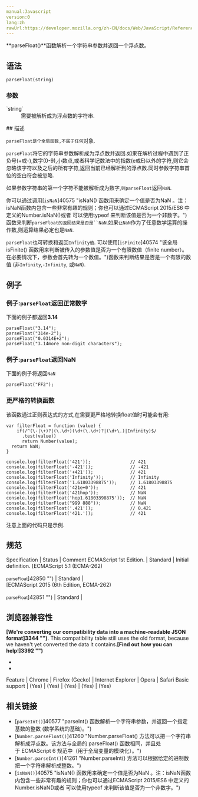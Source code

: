 ```yaml
---
manual:Javascript
version:0
lang:zh
rawUrl:https://developer.mozilla.org/zh-CN/docs/Web/JavaScript/Reference/Global_Objects/parseFloat
---
```








**parseFloat()**函数解析一个字符串参数并返回一个浮点数。


## 语法<a name="语法"></a>

```
parseFloat(string)
```

### 参数<a name="参数"></a>
<dl><dt id=''>`string`</dt><dd>需要被解析成为浮点数的字符串.</dd></dl>
## 描述<a name="描述"></a>


`parseFloat是个全局函数,不属于任何`对象.



`parseFloat`将它的字符串参数解析成为浮点数并返回.如果在解析过程中遇到了正负号(+或-),数字(0-9),小数点,或者科学记数法中的指数(e或E)以外的字符,则它会忽略该字符以及之后的所有字符,返回当前已经解析到的浮点数.同时参数字符串首位的空白符会被忽略.



如果参数字符串的第一个字符不能被解析成为数字,`则parseFloat`返回`NaN`.



你可以通过调用[`isNaN`]40575 "isNaN() 函数用来确定一个值是否为NaN 。注：isNaN函数内包含一些非常有趣的规则；你也可以通过ECMAScript 2015/ES6 中定义的Number.isNaN()或者 可以使用typeof 来判断该值是否为一个非数字。")函数来判断`parseFloat的返回结果是否是``NaN`.如果`让NaN`作为了任意数学运算的操作数,则运算结果必定也是`NaN`.



`parseFloat`也可转换和返回`Infinity值`. 可以使用[`isFinite`]40574 "该全局 isFinite() 函数用来判断被传入的参数值是否为一个有限数值（finite number）。在必要情况下，参数会首先转为一个数值。")函数来判断结果是否是一个有限的数值 (非`Infinity`,`-Infinity`, 或`NaN`).


## 例子<a name="例子"></a>

### 例子:`parseFloat`返回正常数字<a name="例子_parseFloat返回正常数字"></a>


下面的例子都返回**3.14**


```
parseFloat("3.14");
parseFloat("314e-2");
parseFloat("0.0314E+2");
parseFloat("3.14more non-digit characters");
```

### 例子:`parseFloat`返回NaN<a name="例子_parseFloat返回NaN"></a>


下面的例子将返回`NaN`


```
parseFloat("FF2");
```

### 更严格的转换函数<a name="更严格的转换函数"></a>


该函数通过正则表达式的方式,在需要更严格地转换float值时可能会有用:


```
var filterFloat = function (value) {
    if(/^(\-|\+)?|(\.\d+)(\d+(\.\d+)?|(\d+\.)|Infinity)$/
      .test(value))
      return Number(value);
  return NaN;
}

console.log(filterFloat('421'));               // 421
console.log(filterFloat('-421'));              // -421
console.log(filterFloat('+421'));              // 421
console.log(filterFloat('Infinity'));          // Infinity
console.log(filterFloat('1.61803398875'));     // 1.61803398875
console.log(filterFloat('421e+0'));            // 421
console.log(filterFloat('421hop'));            // NaN
console.log(filterFloat('hop1.61803398875'));  // NaN
console.log(filterFloat("999 888"));           // NaN
console.log(filterFloat('.421'));              // 0.421
console.log(filterFloat('421.'));              // 421
```


注意上面的代码只是示例.


## 规范<a name="规范"></a>

Specification | Status | Comment 
ECMAScript 1st Edition. | Standard | Initial definition. 
[ECMAScript 5.1 (ECMA-262)<br></br><small>parseFloat</small>]42850 "") | Standard |  
[ECMAScript 2015 (6th Edition, ECMA-262)<br></br><small>parseFloat</small>]42851 "") | Standard |  


## 浏览器兼容性<a name="浏览器兼容性"></a>


**[We&#39;re converting our compatibility data into a machine-readable JSON format]3344 "")**. This compatibility table still uses the old format, because we haven&#39;t yet converted the data it contains.**[Find out how you can help!]3392 "")**


* 
* 

Feature | Chrome | Firefox (Gecko) | Internet Explorer | Opera | Safari 
Basic support | (Yes) | (Yes) | (Yes) | (Yes) | (Yes) 




## 相关链接<a name="See_Also"></a>

* [`parseInt()`]40577 "parseInt() 函数解析一个字符串参数，并返回一个指定基数的整数 (数学系统的基础)。")
* [`Number.parseFloat()`]41260 "Number.parseFloat() 方法可以把一个字符串解析成浮点数。该方法与全局的 parseFloat() 函数相同，并且处于 ECMAScript 6 规范中（用于全局变量的模块化）。")
* [`Number.parseInt()`]41261 "Number.parseInt() 方法可以根据给定的进制数把一个字符串解析成整数。")
* [`isNaN()`]40575 "isNaN() 函数用来确定一个值是否为NaN 。注：isNaN函数内包含一些非常有趣的规则；你也可以通过ECMAScript 2015/ES6 中定义的Number.isNaN()或者 可以使用typeof 来判断该值是否为一个非数字。")



